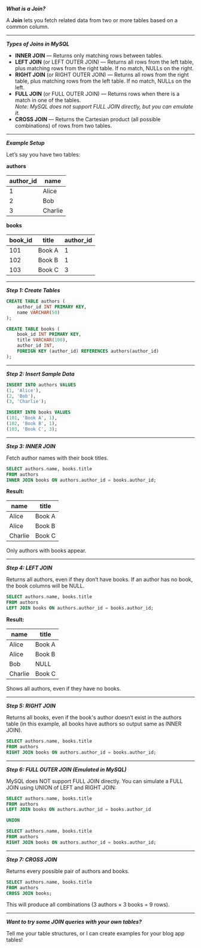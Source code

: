 ***What is a Join?***

A **Join** lets you fetch related data from two or more tables based on a common column.

---

***Types of Joins in MySQL***

- **INNER JOIN** — Returns only matching rows between tables.
- **LEFT JOIN** (or LEFT OUTER JOIN) — Returns all rows from the left table, plus matching rows from the right table. If no match, NULLs on the right.
- **RIGHT JOIN** (or RIGHT OUTER JOIN) — Returns all rows from the right table, plus matching rows from the left table. If no match, NULLs on the left.
- **FULL JOIN** (or FULL OUTER JOIN) — Returns rows when there is a match in one of the tables.  
  *Note: MySQL does not support FULL JOIN directly, but you can emulate it.*
- **CROSS JOIN** — Returns the Cartesian product (all possible combinations) of rows from two tables.

---

***Example Setup***

Let’s say you have two tables:

**authors**

| author_id | name    |
|-----------|---------|
| 1         | Alice   |
| 2         | Bob     |
| 3         | Charlie |

**books**

| book_id | title   | author_id |
|---------|---------|-----------|
| 101     | Book A  | 1         |
| 102     | Book B  | 1         |
| 103     | Book C  | 3         |

---

***Step 1: Create Tables***

```sql
CREATE TABLE authors (
    author_id INT PRIMARY KEY,
    name VARCHAR(50)
);

CREATE TABLE books (
    book_id INT PRIMARY KEY,
    title VARCHAR(100),
    author_id INT,
    FOREIGN KEY (author_id) REFERENCES authors(author_id)
);
```

---

***Step 2: Insert Sample Data***

```sql
INSERT INTO authors VALUES
(1, 'Alice'),
(2, 'Bob'),
(3, 'Charlie');

INSERT INTO books VALUES
(101, 'Book A', 1),
(102, 'Book B', 1),
(103, 'Book C', 3);
```

---

***Step 3: INNER JOIN***

Fetch author names with their book titles.

```sql
SELECT authors.name, books.title
FROM authors
INNER JOIN books ON authors.author_id = books.author_id;
```

**Result:**

| name    | title   |
|---------|---------|
| Alice   | Book A  |
| Alice   | Book B  |
| Charlie | Book C  |

Only authors with books appear.

---

***Step 4: LEFT JOIN***

Returns all authors, even if they don’t have books. If an author has no book, the book columns will be NULL.

```sql
SELECT authors.name, books.title
FROM authors
LEFT JOIN books ON authors.author_id = books.author_id;
```

**Result:**

| name    | title   |
|---------|---------|
| Alice   | Book A  |
| Alice   | Book B  |
| Bob     | NULL    |
| Charlie | Book C  |

Shows all authors, even if they have no books.

---

***Step 5: RIGHT JOIN***

Returns all books, even if the book's author doesn’t exist in the authors table (in this example, all books have authors so output same as INNER JOIN).

```sql
SELECT authors.name, books.title
FROM authors
RIGHT JOIN books ON authors.author_id = books.author_id;
```

---

***Step 6: FULL OUTER JOIN (Emulated in MySQL)***

MySQL does NOT support FULL JOIN directly. You can simulate a FULL JOIN using UNION of LEFT and RIGHT JOIN:

```sql
SELECT authors.name, books.title
FROM authors
LEFT JOIN books ON authors.author_id = books.author_id

UNION

SELECT authors.name, books.title
FROM authors
RIGHT JOIN books ON authors.author_id = books.author_id;
```

---

***Step 7: CROSS JOIN***

Returns every possible pair of authors and books.

```sql
SELECT authors.name, books.title
FROM authors
CROSS JOIN books;
```

This will produce all combinations (3 authors × 3 books = 9 rows).

---

***Want to try some JOIN queries with your own tables?***

Tell me your table structures, or I can create examples for your blog app tables!

